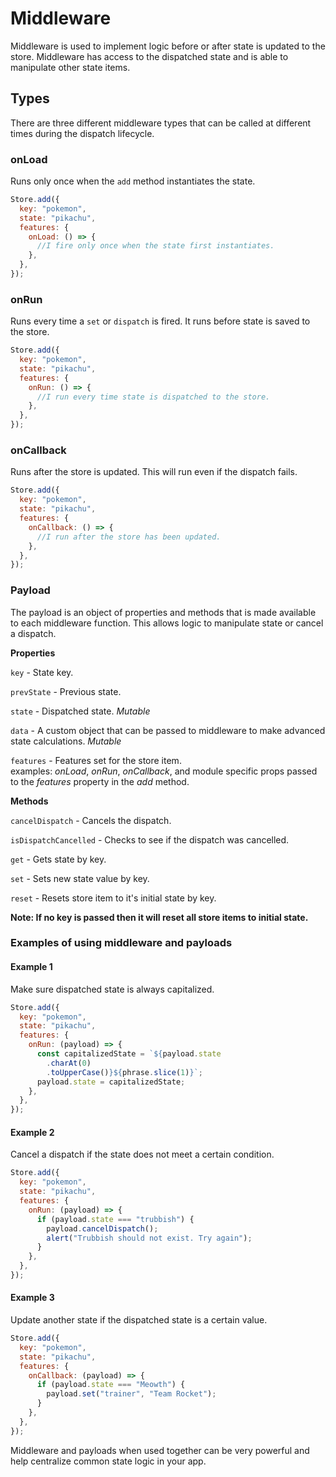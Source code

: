 # Middleware

Middleware is used to implement logic before or after state is updated to the store. Middleware has access to the dispatched state and is able to manipulate other state items.

## Types

There are three different middleware types that can be called at different times during the dispatch lifecycle.

### onLoad

Runs only once when the `add` method instantiates the state.

```javascript
Store.add({
  key: "pokemon",
  state: "pikachu",
  features: {
    onLoad: () => {
      //I fire only once when the state first instantiates.
    },
  },
});
```

### onRun

Runs every time a `set` or `dispatch` is fired. It runs before state is saved to the store.

```javascript
Store.add({
  key: "pokemon",
  state: "pikachu",
  features: {
    onRun: () => {
      //I run every time state is dispatched to the store.
    },
  },
});
```

### onCallback

Runs after the store is updated. This will run even if the dispatch fails.

```javascript
Store.add({
  key: "pokemon",
  state: "pikachu",
  features: {
    onCallback: () => {
      //I run after the store has been updated.
    },
  },
});
```

### Payload

The payload is an object of properties and methods that is made available to each middleware function. This allows logic to manipulate state or cancel a dispatch.

**Properties**

`key` - State key.

`prevState` - Previous state.

`state` - Dispatched state. _Mutable_

`data` - A custom object that can be passed to middleware to make advanced state calculations. _Mutable_

`features` - Features set for the store item.  
examples: _onLoad_, _onRun_, _onCallback_, and module specific props passed to the _features_ property in the _add_ method.

**Methods**

`cancelDispatch` - Cancels the dispatch.

`isDispatchCancelled` - Checks to see if the dispatch was cancelled.

`get` - Gets state by key.

`set` - Sets new state value by key.

`reset` - Resets store item to it's initial state by key.

**Note: If no key is passed then it will reset all store items to initial state.**

### Examples of using middleware and payloads

#### Example 1

Make sure dispatched state is always capitalized.

```javascript
Store.add({
  key: "pokemon",
  state: "pikachu",
  features: {
    onRun: (payload) => {
      const capitalizedState = `${payload.state
        .charAt(0)
        .toUpperCase()}${phrase.slice(1)}`;
      payload.state = capitalizedState;
    },
  },
});
```

#### Example 2

Cancel a dispatch if the state does not meet a certain condition.

```javascript
Store.add({
  key: "pokemon",
  state: "pikachu",
  features: {
    onRun: (payload) => {
      if (payload.state === "trubbish") {
        payload.cancelDispatch();
        alert("Trubbish should not exist. Try again");
      }
    },
  },
});
```

#### Example 3

Update another state if the dispatched state is a certain value.

```javascript
Store.add({
  key: "pokemon",
  state: "pikachu",
  features: {
    onCallback: (payload) => {
      if (payload.state === "Meowth") {
        payload.set("trainer", "Team Rocket");
      }
    },
  },
});
```

Middleware and payloads when used together can be very powerful and help centralize common state logic in your app.
